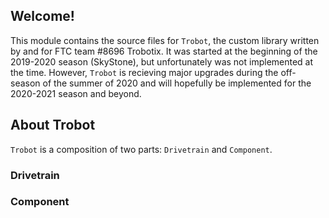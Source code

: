 ## Welcome!

This module contains the source files for `Trobot`, the custom library written by and for FTC team
#8696 Trobotix. It was started at the beginning of the 2019-2020 season (SkyStone), but unfortunately
was not implemented at the time. However, `Trobot` is recieving major upgrades during the off-season
of the summer of 2020 and will hopefully be implemented for the 2020-2021 season and beyond.

## About Trobot

`Trobot` is a composition of two parts: `Drivetrain` and `Component`.

### Drivetrain


### Component